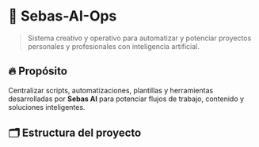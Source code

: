 # 🧠 Sebas-AI-Ops

> Sistema creativo y operativo para automatizar y potenciar proyectos personales y profesionales con inteligencia artificial.

## 🔥 Propósito

Centralizar scripts, automatizaciones, plantillas y herramientas desarrolladas por **Sebas AI** para potenciar flujos de trabajo, contenido y soluciones inteligentes.

## 🗂️ Estructura del proyecto

